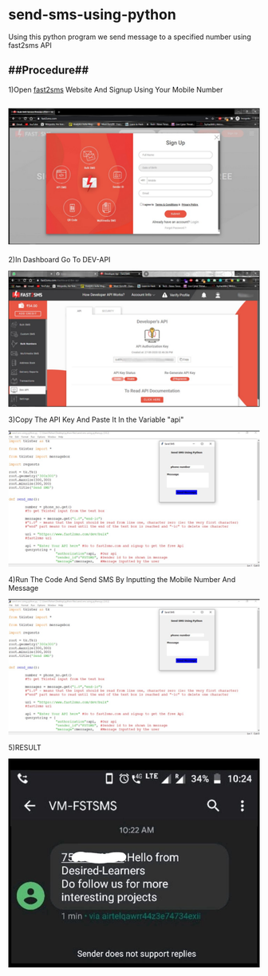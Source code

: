 # send-sms-using-python



Using this python program we send message to a specified number using fast2sms API



##Procedure##
------------------------------------------------------------------------------------
1)Open [fast2sms](https://www.fast2sms.com/) Website And Signup Using Your Mobile Number

![](images/1.jpg)
-------------------------------------------------------------------------------------
2)In Dashboard Go To DEV-API

![](images/2.jpg)

3)Copy The API Key And Paste It In the Variable "api"

![](images/3.jpg)

4)Run The Code And Send SMS By Inputting the Mobile Number And Message

![](images/3.jpg)

5)RESULT

![](images/4.jpg)
